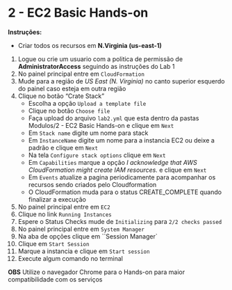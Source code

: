 2 - EC2 Basic Hands-on
==

**Instruções:**

- Criar todos os recursos em **N.Virginia (us-east-1)** 

1.  Logue ou crie um usuario com a politica de permissão de **AdministratorAccess** seguindo as instruções do Lab 1
2.  No painel principal entre em `CloudFormation`
3.  Mude para a região de *US East (N. Virginia)* no canto superior esquerdo do painel caso esteja em outra região
4.  Clique no botão “Crate Stack”
    -   Escolha a opção `Upload a template file`
    -   Clique no botão `Choose file`
    -   Faça upload do arquivo `lab2.yml` que esta dentro da pastas Modulos/2 - EC2 Basic Hands-on e clique em `Next`
    -   Em `Stack name` digite um nome para stack
    -   Em `InstanceName` digite um nome para a instancia EC2 ou deixe a padrão e clique em `Next`
    -   Na tela `Configure stack options` clique em `Next`
    -   Em `Capabilities` marque a opção *I acknowledge that AWS CloudFormation might create IAM resources.* e clique em `Next`
    -   Em `Events` atualize a pagina periodicamente para acompanhar os recursos sendo criados pelo Cloudformation
    -   O CloudFormation muda para o status CREATE_COMPLETE quando finalizar a execução
5.  No painel principal entre em `EC2`
6.  Clique no link `Running Instances`
7.  Espere o Status Checks mude de `Initializing` para `2/2 checks passed`
8.  No painel principal entre em `System Manager`
9.  Na aba de opções clique em ``Session Manager`
10. Clique em `Start Session`
11. Marque a instancia e clique em `Start session`
12. Execute algum comando no terminal

**OBS** Utilize o navegador Chrome para o Hands-on para maior compatibilidade com os serviços
